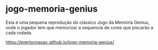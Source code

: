 # jogo-memoria-genius
Esta é uma pequena reprodução do clássico Jogo da Memória Genius, onde o jogador tem que memorizar a sequencia de cores que piscarão a cada rodada. 

https://evertonnasac.github.io/jogo-memoria-genius/
